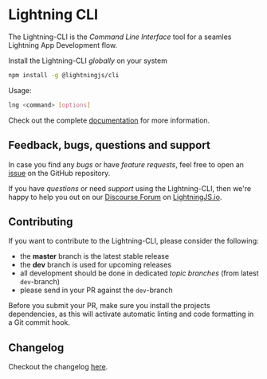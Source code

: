 # Lightning CLI

The Lightning-CLI is the _Command Line Interface_ tool for a seamles Lightning App Development flow.

Install the Lightning-CLI _globally_ on your system

```bash
npm install -g @lightningjs/cli
```

Usage:

```bash
lng <command> [options]
```

Check out the complete [documentation](https://rdkcentral.github.io/Lightning-CLI/) for more information.

## Feedback, bugs, questions and support

In case you find any _bugs_ or have _feature requests_, feel free to open an [issue](https://github.com/rdkcentral/Lightning-CLI/issues/new) on the GitHub repository.

If you have _questions_ or need _support_ using the Lightning-CLI, then we're happy to
help you out on our [Discourse Forum](https://forum.lightningjs.io/) on [LightningJS.io](http://www.lightningjs.io).

## Contributing

If you want to contribute to the Lightning-CLI, please consider the following:

- the **master** branch is the latest stable release
- the **dev** branch is used for upcoming releases
- all development should be done in dedicated *topic branches* (from latest `dev`-branch)
- please send in your PR against the `dev`-branch

Before you submit your PR, make sure you install the projects dependencies, as this will activate automatic
linting and code formatting in a Git commit hook.

## Changelog

Checkout the changelog [here](./CHANGELOG.md).
